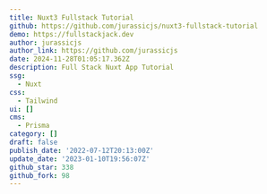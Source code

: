 ```yaml
---
title: Nuxt3 Fullstack Tutorial
github: https://github.com/jurassicjs/nuxt3-fullstack-tutorial
demo: https://fullstackjack.dev
author: jurassicjs
author_link: https://github.com/jurassicjs
date: 2024-11-28T01:05:17.362Z
description: Full Stack Nuxt App Tutorial
ssg:
  - Nuxt
css:
  - Tailwind
ui: []
cms:
  - Prisma
category: []
draft: false
publish_date: '2022-07-12T20:13:00Z'
update_date: '2023-01-10T19:56:07Z'
github_star: 338
github_fork: 98
---
```


